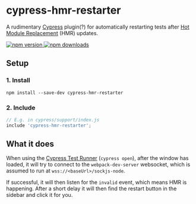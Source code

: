 # cypress-hmr-restarter

A rudimentary [Cypress](https://www.cypress.io/) plugin(?) for automatically restarting tests after [Hot Module Replacement](https://webpack.js.org/concepts/hot-module-replacement/) (HMR) updates.

[![npm version](https://img.shields.io/npm/v/cypress-hmr-restarter.svg?style=flat-square) ![npm downloads](https://img.shields.io/npm/dm/cypress-hmr-restarter?style=flat-square)](https://www.npmjs.com/package/cypress-hmr-restarter)

## Setup

### 1. Install

```shell
npm install --save-dev cypress-hmr-restarter
```

### 2. Include

```js
// E.g. in cypress/support/index.js
include 'cypress-hmr-restarter';
```

## What it does

When using the [Cypress Test Runner](https://docs.cypress.io/guides/core-concepts/test-runner.html) (`cypress open`), after the window has loaded, it will try to connect to the `webpack-dev-server` websocket, which is assumed to run at `wss://<baseUrl>/sockjs-node`.

If successful, it will then listen for the `invalid` event, which means HMR is happening. After a short delay it will then find the restart button in the sidebar and click it for you.
